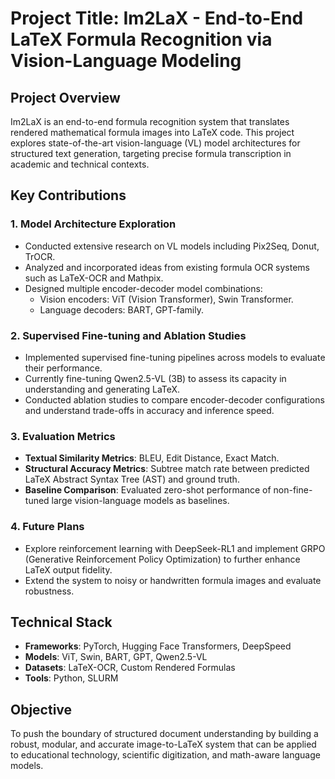 # Project Title: Im2LaX - End-to-End LaTeX Formula Recognition via Vision-Language Modeling

## Project Overview
Im2LaX is an end-to-end formula recognition system that translates rendered mathematical formula images into LaTeX code. This project explores state-of-the-art vision-language (VL) model architectures for structured text generation, targeting precise formula transcription in academic and technical contexts.

## Key Contributions

### 1. Model Architecture Exploration
- Conducted extensive research on VL models including Pix2Seq, Donut, TrOCR.
- Analyzed and incorporated ideas from existing formula OCR systems such as LaTeX-OCR and Mathpix.
- Designed multiple encoder-decoder model combinations:
  - Vision encoders: ViT (Vision Transformer), Swin Transformer.
  - Language decoders: BART, GPT-family.

### 2. Supervised Fine-tuning and Ablation Studies
- Implemented supervised fine-tuning pipelines across models to evaluate their performance.
- Currently fine-tuning Qwen2.5-VL (3B) to assess its capacity in understanding and generating LaTeX.
- Conducted ablation studies to compare encoder-decoder configurations and understand trade-offs in accuracy and inference speed.

### 3. Evaluation Metrics
- **Textual Similarity Metrics**: BLEU, Edit Distance, Exact Match.
- **Structural Accuracy Metrics**: Subtree match rate between predicted LaTeX Abstract Syntax Tree (AST) and ground truth.
- **Baseline Comparison**: Evaluated zero-shot performance of non-fine-tuned large vision-language models as baselines.

### 4. Future Plans
- Explore reinforcement learning with DeepSeek-RL1 and implement GRPO (Generative Reinforcement Policy Optimization) to further enhance LaTeX output fidelity.
- Extend the system to noisy or handwritten formula images and evaluate robustness.

## Technical Stack
- **Frameworks**: PyTorch, Hugging Face Transformers, DeepSpeed
- **Models**: ViT, Swin, BART, GPT, Qwen2.5-VL
- **Datasets**: LaTeX-OCR, Custom Rendered Formulas
- **Tools**: Python, SLURM

## Objective
To push the boundary of structured document understanding by building a robust, modular, and accurate image-to-LaTeX system that can be applied to educational technology, scientific digitization, and math-aware language models.
